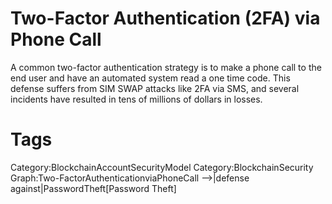 # Two-Factor Authentication (2FA) via Phone Call

A common two-factor authentication strategy is to make a phone call to the end user and have an automated system read a one time code. This defense suffers from SIM SWAP attacks like 2FA via SMS, and several incidents have resulted in tens of millions of dollars in losses.

# Tags

Category:BlockchainAccountSecurityModel
Category:BlockchainSecurity
Graph:Two-FactorAuthenticationviaPhoneCall -->|defense against|PasswordTheft[Password Theft]
